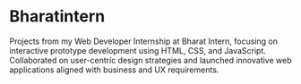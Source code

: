 # Bharatintern
Projects from my Web Developer Internship at Bharat Intern, focusing on interactive prototype development using HTML, CSS, and JavaScript. Collaborated on user-centric design strategies and launched innovative web applications aligned with business and UX requirements.
